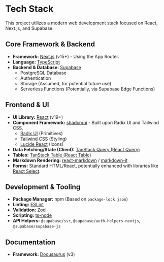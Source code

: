 # Tech Stack

This project utilizes a modern web development stack focused on React, Next.js, and Supabase.

## Core Framework & Backend

*   **Framework:** [Next.js](https://nextjs.org/) (v15+) - Using the App Router.
*   **Language:** [TypeScript](https://www.typescriptlang.org/)
*   **Backend & Database:** [Supabase](https://supabase.com/)
    *   PostgreSQL Database
    *   Authentication
    *   Storage (Assumed, for potential future use)
    *   Serverless Functions (Potentially, via Supabase Edge Functions)

## Frontend & UI

*   **UI Library:** [React](https://react.dev/) (v19+)
*   **Component Framework:** [shadcn/ui](https://ui.shadcn.com/) - Built upon Radix UI and Tailwind CSS.
    *   [Radix UI](https://www.radix-ui.com/) (Primitives)
    *   [Tailwind CSS](https://tailwindcss.com/) (Styling)
    *   [Lucide React](https://lucide.dev/) (Icons)
*   **Data Fetching/State (Client):** [TanStack Query (React Query)](https://tanstack.com/query/latest)
*   **Tables:** [TanStack Table (React Table)](https://tanstack.com/table/latest)
*   **Markdown Rendering:** [react-markdown](https://github.com/remarkjs/react-markdown) / [markdown-it](https://github.com/markdown-it/markdown-it)
*   **Forms:** Standard HTML/React, potentially enhanced with libraries like [React Select](https://react-select.com/).

## Development & Tooling

*   **Package Manager:** npm (Based on `package-lock.json`)
*   **Linting:** [ESLint](https://eslint.org/)
*   **Validation:** [Zod](https://zod.dev/)
*   **Scripting:** [ts-node](https://github.com/TypeStrong/ts-node)
*   **API Helpers:** `@supabase/ssr`, `@supabase/auth-helpers-nextjs`, `@supabase/supabase-js`

## Documentation

*   **Framework:** [Docusaurus](https://docusaurus.io/) (v3) 